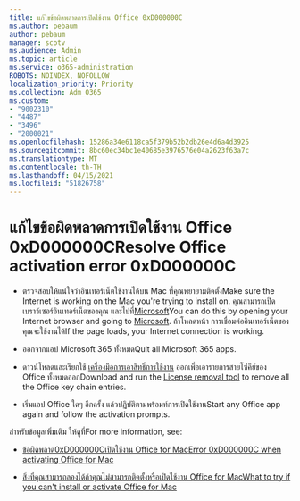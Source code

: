 ```yaml
---
title: แก้ไขข้อผิดพลาดการเปิดใช้งาน Office 0xD000000C
ms.author: pebaum
author: pebaum
manager: scotv
ms.audience: Admin
ms.topic: article
ms.service: o365-administration
ROBOTS: NOINDEX, NOFOLLOW
localization_priority: Priority
ms.collection: Adm_O365
ms.custom:
- "9002310"
- "4487"
- "3496"
- "2000021"
ms.openlocfilehash: 15286a34e6118ca5f379b52b2db26e4d6a4d3925
ms.sourcegitcommit: 8bc60ec34bc1e40685e3976576e04a2623f63a7c
ms.translationtype: MT
ms.contentlocale: th-TH
ms.lasthandoff: 04/15/2021
ms.locfileid: "51826758"
---
```

# <a name="resolve-office-activation-error-0xd000000c"></a><span data-ttu-id="1d2b8-102">แก้ไขข้อผิดพลาดการเปิดใช้งาน Office 0xD000000C</span><span class="sxs-lookup"><span data-stu-id="1d2b8-102">Resolve Office activation error 0xD000000C</span></span>

- <span data-ttu-id="1d2b8-103">ตรวจสอบให้แน่ใจว่าอินเทอร์เน็ตใช้งานได้บน Mac ที่คุณพยายามติดตั้ง</span><span class="sxs-lookup"><span data-stu-id="1d2b8-103">Make sure the Internet is working on the Mac you're trying to install on.</span></span> <span data-ttu-id="1d2b8-104">คุณสามารถเปิดเบราว์เซอร์อินเทอร์เน็ตของคุณ และไปที่[Microsoft](https://www.microsoft.com)</span><span class="sxs-lookup"><span data-stu-id="1d2b8-104">You can do this by opening your Internet browser and going to [Microsoft](https://www.microsoft.com).</span></span> <span data-ttu-id="1d2b8-105">ถ้าโหลดหน้า การเชื่อมต่ออินเทอร์เน็ตของคุณจะใช้งานได้</span><span class="sxs-lookup"><span data-stu-id="1d2b8-105">If the page loads, your Internet connection is working.</span></span>

- <span data-ttu-id="1d2b8-106">ออกจากแอป Microsoft 365 ทั้งหมด</span><span class="sxs-lookup"><span data-stu-id="1d2b8-106">Quit all Microsoft 365 apps.</span></span>

- <span data-ttu-id="1d2b8-107">ดาวน์โหลดและเรียกใช้ [เครื่องมือการเอาสิทธิ์การใช้งาน](https://go.microsoft.com/fwlink/?linkid=849815) ออกเพื่อเอารายการสายโซ่คีย์ของ Office ทั้งหมดออก</span><span class="sxs-lookup"><span data-stu-id="1d2b8-107">Download and run the [License removal tool](https://go.microsoft.com/fwlink/?linkid=849815) to remove all the Office key chain entries.</span></span>

- <span data-ttu-id="1d2b8-108">เริ่มแอป Office ใดๆ อีกครั้ง แล้วปฏิบัติตามพร้อมท์การเปิดใช้งาน</span><span class="sxs-lookup"><span data-stu-id="1d2b8-108">Start any Office app again and follow the activation prompts.</span></span>

<span data-ttu-id="1d2b8-109">สำหรับข้อมูลเพิ่มเติม ให้ดูที่</span><span class="sxs-lookup"><span data-stu-id="1d2b8-109">For more information, see:</span></span>

- [<span data-ttu-id="1d2b8-110">ข้อผิดพลาด0xD000000Cเปิดใช้งาน Office for Mac</span><span class="sxs-lookup"><span data-stu-id="1d2b8-110">Error 0xD000000C when activating Office for Mac</span></span>](https://support.office.com/article/error-0xd000000c-when-activating-office-for-mac-da865931-4658-4829-ba2d-8133390c6d25)

- [<span data-ttu-id="1d2b8-111">สิ่งที่คุณสามารถลองได้ถ้าคุณไม่สามารถติดตั้งหรือเปิดใช้งาน Office for Mac</span><span class="sxs-lookup"><span data-stu-id="1d2b8-111">What to try if you can't install or activate Office for Mac</span></span>](https://support.office.com/article/what-to-try-if-you-can-t-install-or-activate-office-for-mac-5efba2b4-b1e6-4e5f-bf3c-6ab945d03dea)
